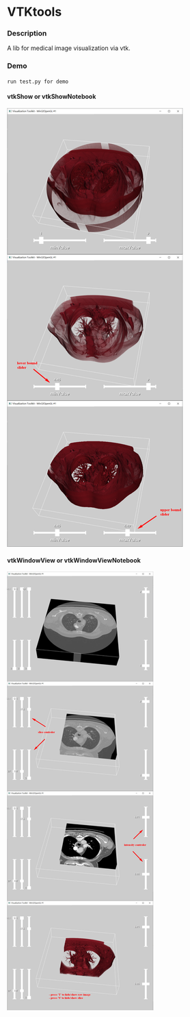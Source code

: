 #  VTKtools

### Description

A lib for medical image visualization via vtk.

### Demo

`run test.py for demo`

#### vtkShow or vtkShowNotebook

![img](./images/vtkshow.png )


#### vtkWindowView or vtkWindowViewNotebook

![img](./images/vtkwindowview.png )